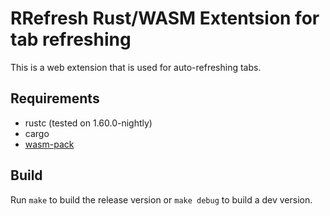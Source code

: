 # RRefresh Rust/WASM Extentsion for tab refreshing

This is a web extension that is used for auto-refreshing tabs.

## Requirements
- rustc (tested on 1.60.0-nightly)
- cargo
- [wasm-pack](https://rustwasm.github.io/wasm-pack/installer/)

## Build 

Run `make` to build the release version or `make debug` to build a dev version.
